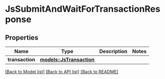 # JsSubmitAndWaitForTransactionResponse

## Properties

Name | Type | Description | Notes
------------ | ------------- | ------------- | -------------
**transaction** | [**models::JsTransaction**](JsTransaction.md) |  | 

[[Back to Model list]](../README.md#documentation-for-models) [[Back to API list]](../README.md#documentation-for-api-endpoints) [[Back to README]](../README.md)


